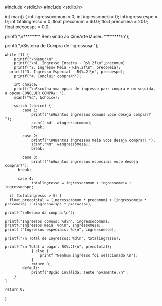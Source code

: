 #include <stdio.h>
#include <stdlib.h>

int main() {
    int ingressocomum = 0;
    int ingressomeia = 0;
  int ingressoespe = 0;
    int totalingresso = 0;
    float precomum = 40.0;
    float precomeia = 20.0;
  float precoespe = 0.0;

  printf("\n******** Bem vindo ao CineArte Museu ********\n");
  
  printf("\nSistema de Compra de Ingressos\n");

    while (1) {
        printf("\nMenu:\n");
        printf("\n1. Ingresso Inteira - R$%.2f\n",precomum);
        printf("2. Ingresso Meia - R$%.2f\n", precomeia);
      printf("3. Ingresso Especial - R$%.2f\n", precoespe);
        printf("4. Concluir compra\n");

        int choice;
        printf("\nEscolha uma opcao de ingresso para compra e em seguida, a opcao CONCLUIR COMPRA: ");
        scanf("%d", &choice);

        switch (choice) {
            case 1:
                printf("\nQuantos ingressos comuns voce deseja comprar? ");
                scanf("%d", &ingressocomum);
                break;
          
            case 2:
                printf("\nQuantos ingressos meia voce deseja comprar? ");
                scanf("%d", &ingressomeia);
                break;
          
            case 3: 
                printf("\nQuantos ingressos especiais voce deseja comprar?");
          break;
          
          case 4:
                totalingresso = ingressocomum + ingressomeia + ingressoespe;
                
      if (totalingresso > 0) {
      float precototal = (ingressocomum * precomum) + (ingressomeia * precomeia) + (ingressoespe * precoespe);
            
    printf("\nResumo da compra:\n");
        
    printf("Ingressos comuns: %d\n", ingressocomum);
    printf("Ingressos meia: %d\n", ingressomeia);
    printf ("Ingressos especiais: %d\n", ingressoespe);
        
    printf("\n Total de Ingressos: %d\n", totalingresso);
    
    printf("\n Total a pagar: R$%.2f\n", precototal);
                } else {
                    printf("Nenhum ingresso foi selecionado.\n");
                }
                return 0;
            default:
                printf("Opção inválida. Tente novamente.\n");
        }
    }

    return 0;
}
